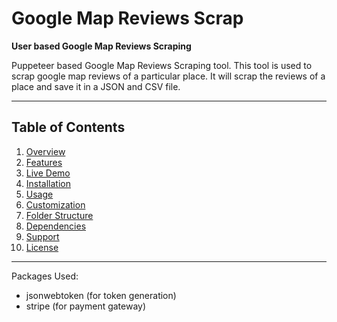# Google Map Reviews Scrap

**User based Google Map Reviews Scraping**

Puppeteer based Google Map Reviews Scraping tool. This tool is used to scrap google map reviews of a particular place. It will scrap the reviews of a place and save it in a JSON and CSV file.

---

## Table of Contents

1. [Overview](#overview)
2. [Features](#features)
3. [Live Demo](#live-demo)
4. [Installation](#installation)
5. [Usage](#usage)
6. [Customization](#customization)
7. [Folder Structure](#folder-structure)
8. [Dependencies](#dependencies)
9. [Support](#support)
10. [License](#license)

---

Packages Used:

- jsonwebtoken (for token generation)
- stripe (for payment gateway)
